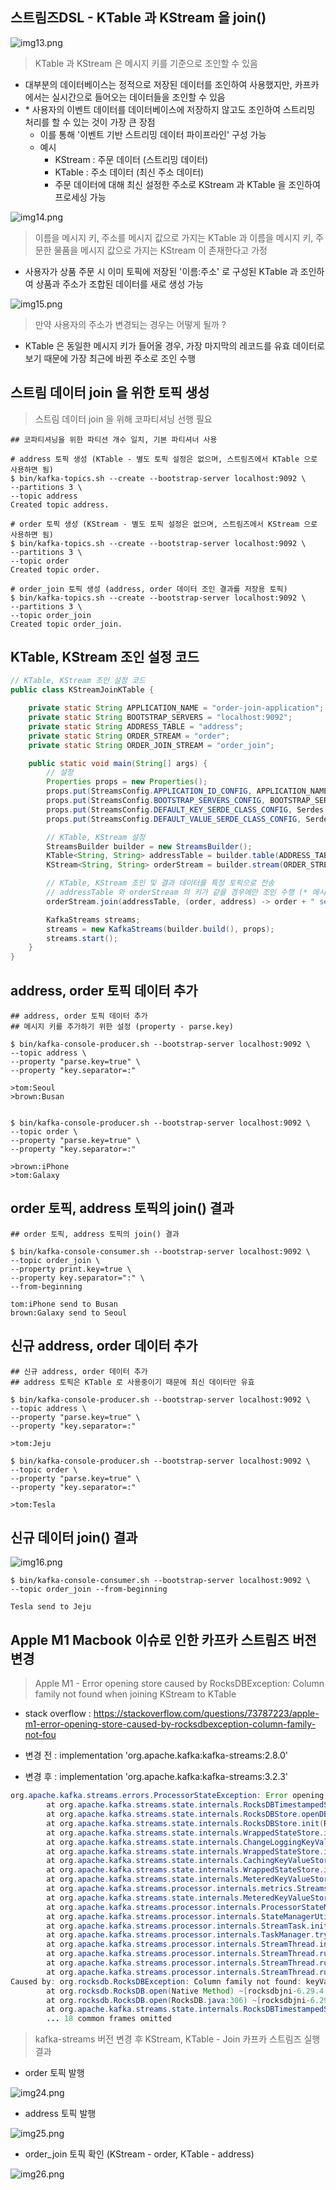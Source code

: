## 스트림즈DSL - KTable 과 KStream 을 join()

![img13.png](image/img13.png)

> KTable 과 KStream 은 메시지 키를 기준으로 조인할 수 있음

- 대부분의 데이터베이스는 정적으로 저장된 데이터를 조인하여 사용했지만, 카프카에서는 실시간으로 들어오는 데이터들을 조인할 수 있음
- \* 사용자의 이벤트 데이터를 데이터베이스에 저장하지 않고도 조인하여 스트리밍 처리를 할 수 있는 것이 가장 큰 장점
  - 이를 통해 '이벤트 기반 스트리밍 데이터 파이프라인' 구성 가능
  - 예시
    - KStream : 주문 데이터 (스트리밍 데이터)
    - KTable : 주소 데이터 (최신 주소 데이터)
    - 주문 데이터에 대해 최신 설정한 주소로 KStream 과 KTable 을 조인하여 프로세싱 가능

![img14.png](image/img14.png)

> 이름을 메시지 키, 주소를 메시지 값으로 가지는 KTable 과 이름을 메시지 키, 주문한 물품을 메시지 값으로 가지는 KStream 이 존재한다고 가정

- 사용자가 상품 주문 시 이미 토픽에 저장된 '이름:주소' 로 구성된 KTable 과 조인하여 상품과 주소가 조합된 데이터를 새로 생성 가능

![img15.png](image/img15.png)

> 만약 사용자의 주소가 변경되는 경우는 어떻게 될까 ?

- KTable 은 동일한 메시지 키가 들어올 경우, 가장 마지막의 레코드를 유효 데이터로 보기 때문에 가장 최근에 바뀐 주소로 조인 수행

## 스트림 데이터 join 을 위한 토픽 생성

> 스트림 데이터 join 을 위해 코파티셔닝 선행 필요

````shell
## 코파티셔닝을 위한 파티션 개수 일치, 기본 파티셔너 사용

# address 토픽 생성 (KTable - 별도 토픽 설정은 없으며, 스트림즈에서 KTable 으로 사용하면 됨)
$ bin/kafka-topics.sh --create --bootstrap-server localhost:9092 \
--partitions 3 \
--topic address
Created topic address.

# order 토픽 생성 (KStream - 별도 토픽 설정은 없으며, 스트림즈에서 KStream 으로 사용하면 됨)
$ bin/kafka-topics.sh --create --bootstrap-server localhost:9092 \
--partitions 3 \
--topic order
Created topic order.

# order_join 토픽 생성 (address, order 데이터 조인 결과를 저장용 토픽)
$ bin/kafka-topics.sh --create --bootstrap-server localhost:9092 \
--partitions 3 \
--topic order_join
Created topic order_join.
````

## KTable, KStream 조인 설정 코드

````java
// KTable, KStream 조인 설정 코드
public class KStreamJoinKTable {

    private static String APPLICATION_NAME = "order-join-application";
    private static String BOOTSTRAP_SERVERS = "localhost:9092";
    private static String ADDRESS_TABLE = "address";
    private static String ORDER_STREAM = "order";
    private static String ORDER_JOIN_STREAM = "order_join";

    public static void main(String[] args) {
        // 설정
        Properties props = new Properties();
        props.put(StreamsConfig.APPLICATION_ID_CONFIG, APPLICATION_NAME);
        props.put(StreamsConfig.BOOTSTRAP_SERVERS_CONFIG, BOOTSTRAP_SERVERS);
        props.put(StreamsConfig.DEFAULT_KEY_SERDE_CLASS_CONFIG, Serdes.String().getClass());
        props.put(StreamsConfig.DEFAULT_VALUE_SERDE_CLASS_CONFIG, Serdes.String().getClass());

        // KTable, KStream 설정
        StreamsBuilder builder = new StreamsBuilder();
        KTable<String, String> addressTable = builder.table(ADDRESS_TABLE);
        KStream<String, String> orderStream = builder.stream(ORDER_STREAM);

        // KTable, KStream 조인 및 결과 데이터를 특정 토픽으로 전송
        // addressTable 와 orderStream 의 키가 같을 경우에만 조인 수행 (* 메시지 키를 직접 지정하는 방식 X)
        orderStream.join(addressTable, (order, address) -> order + " send to " + address).to(ORDER_JOIN_STREAM); // order, address : 메시지 값

        KafkaStreams streams;
        streams = new KafkaStreams(builder.build(), props);
        streams.start();
    }
}
````

## address, order 토픽 데이터 추가

````shell
## address, order 토픽 데이터 추가
## 메시지 키를 추가하기 위한 설정 (property - parse.key)

$ bin/kafka-console-producer.sh --bootstrap-server localhost:9092 \
--topic address \
--property "parse.key=true" \
--property "key.separator=:"

>tom:Seoul
>brown:Busan


$ bin/kafka-console-producer.sh --bootstrap-server localhost:9092 \
--topic order \
--property "parse.key=true" \
--property "key.separator=:"

>brown:iPhone
>tom:Galaxy
````

## order 토픽, address 토픽의 join() 결과

````shell
## order 토픽, address 토픽의 join() 결과

$ bin/kafka-console-consumer.sh --bootstrap-server localhost:9092 \
--topic order_join \
--property print.key=true \
--property key.separator=":" \
--from-beginning

tom:iPhone send to Busan
brown:Galaxy send to Seoul
````

## 신규 address, order 데이터 추가

````shell
## 신규 address, order 데이터 추가
## address 토픽은 KTable 로 사용중이기 때문에 최신 데이터만 유효

$ bin/kafka-console-producer.sh --bootstrap-server localhost:9092 \
--topic address \
--property "parse.key=true" \
--property "key.separator=:"

>tom:Jeju

$ bin/kafka-console-producer.sh --bootstrap-server localhost:9092 \
--topic order \
--property "parse.key=true" \
--property "key.separator=:"

>tom:Tesla
````

## 신규 데이터 join() 결과

![img16.png](image/img16.png)

````shell
$ bin/kafka-console-consumer.sh --bootstrap-server localhost:9092 \
--topic order_join --from-beginning

Tesla send to Jeju
````

## Apple M1 Macbook 이슈로 인한 카프카 스트림즈 버전 변경

> Apple M1 - Error opening store caused by RocksDBException: Column family not found when joining KStream to KTable

- stack overflow : https://stackoverflow.com/questions/73787223/apple-m1-error-opening-store-caused-by-rocksdbexception-column-family-not-fou

- 변경 전 : implementation 'org.apache.kafka:kafka-streams:2.8.0'
- 변경 후 : implementation 'org.apache.kafka:kafka-streams:3.2.3'

````java
org.apache.kafka.streams.errors.ProcessorStateException: Error opening store joined-topics at location /var/folders/lx/dz_x9j5d7lz4mfymgzkcn7wr0000gn/T/kafka-streams/streams-pipe/2_0/rocksdb/joined-topics
        at org.apache.kafka.streams.state.internals.RocksDBTimestampedStore.openRocksDB(RocksDBTimestampedStore.java:87) ~[kafka-streams-2.8.0.jar:na]
        at org.apache.kafka.streams.state.internals.RocksDBStore.openDB(RocksDBStore.java:186) ~[kafka-streams-2.8.0.jar:na]
        at org.apache.kafka.streams.state.internals.RocksDBStore.init(RocksDBStore.java:254) ~[kafka-streams-2.8.0.jar:na]
        at org.apache.kafka.streams.state.internals.WrappedStateStore.init(WrappedStateStore.java:55) ~[kafka-streams-2.8.0.jar:na]
        at org.apache.kafka.streams.state.internals.ChangeLoggingKeyValueBytesStore.init(ChangeLoggingKeyValueBytesStore.java:55) ~[kafka-streams-2.8.0.jar:na]
        at org.apache.kafka.streams.state.internals.WrappedStateStore.init(WrappedStateStore.java:55) ~[kafka-streams-2.8.0.jar:na]
        at org.apache.kafka.streams.state.internals.CachingKeyValueStore.init(CachingKeyValueStore.java:75) ~[kafka-streams-2.8.0.jar:na]
        at org.apache.kafka.streams.state.internals.WrappedStateStore.init(WrappedStateStore.java:55) ~[kafka-streams-2.8.0.jar:na]
        at org.apache.kafka.streams.state.internals.MeteredKeyValueStore.lambda$init$1(MeteredKeyValueStore.java:122) ~[kafka-streams-2.8.0.jar:na]
        at org.apache.kafka.streams.processor.internals.metrics.StreamsMetricsImpl.maybeMeasureLatency(StreamsMetricsImpl.java:884) ~[kafka-streams-2.8.0.jar:na]
        at org.apache.kafka.streams.state.internals.MeteredKeyValueStore.init(MeteredKeyValueStore.java:122) ~[kafka-streams-2.8.0.jar:na]
        at org.apache.kafka.streams.processor.internals.ProcessorStateManager.registerStateStores(ProcessorStateManager.java:201) ~[kafka-streams-2.8.0.jar:na]
        at org.apache.kafka.streams.processor.internals.StateManagerUtil.registerStateStores(StateManagerUtil.java:103) ~[kafka-streams-2.8.0.jar:na]
        at org.apache.kafka.streams.processor.internals.StreamTask.initializeIfNeeded(StreamTask.java:216) ~[kafka-streams-2.8.0.jar:na]
        at org.apache.kafka.streams.processor.internals.TaskManager.tryToCompleteRestoration(TaskManager.java:433) ~[kafka-streams-2.8.0.jar:na]
        at org.apache.kafka.streams.processor.internals.StreamThread.initializeAndRestorePhase(StreamThread.java:849) ~[kafka-streams-2.8.0.jar:na]
        at org.apache.kafka.streams.processor.internals.StreamThread.runOnce(StreamThread.java:731) ~[kafka-streams-2.8.0.jar:na]
        at org.apache.kafka.streams.processor.internals.StreamThread.runLoop(StreamThread.java:583) ~[kafka-streams-2.8.0.jar:na]
        at org.apache.kafka.streams.processor.internals.StreamThread.run(StreamThread.java:556) ~[kafka-streams-2.8.0.jar:na]
Caused by: org.rocksdb.RocksDBException: Column family not found: keyValueWithTimestamp
        at org.rocksdb.RocksDB.open(Native Method) ~[rocksdbjni-6.29.4.1.jar:na]
        at org.rocksdb.RocksDB.open(RocksDB.java:306) ~[rocksdbjni-6.29.4.1.jar:na]
        at org.apache.kafka.streams.state.internals.RocksDBTimestampedStore.openRocksDB(RocksDBTimestampedStore.java:75) ~[kafka-streams-2.8.0.jar:na]
        ... 18 common frames omitted
````

> kafka-streams 버전 변경 후 KStream, KTable - Join 카프카 스트림즈 실행 결과

- order 토픽 발행

![img24.png](image/img24.png)

- address 토픽 발행

![img25.png](image/img25.png)

- order_join 토픽 확인 (KStream - order, KTable - address)

![img26.png](image/img26.png)
